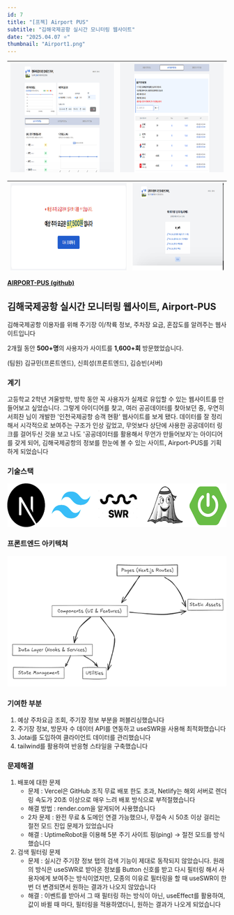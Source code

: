 ```yaml
---
id: 7
title: "[프젝] Airport PUS"
subtitle: "김해국제공항 실시간 모니터링 웹사이트"
date: "2025.04.07 ⭐"
thumbnail: "Airport1.png"
---
```

| <img src="../../static/image/Airport1.png" height="250px" alt="WESEE2" /> | <img src="../../static/image/Airport2.png" height="250px" alt="WESEE3" /> |
|:---|:---|


| <img src="../../static/image/Airport3.png" height="200px" alt="WESEE5" /> | <img src="../../static/image/Airport4.png" height="200px" alt="WESEE6" /> |
|:---|:---|

**[AIRPORT-PUS (github)](https://github.com/airport-pus/Client)**

## 김해국제공항 실시간 모니터링 웹사이트, Airport-PUS

김해국제공항 이용자를 위해 주기장 이/착륙 정보, 주차장 요금, 혼잡도를 알려주는 웹사이트입니다
<br>

2개월 동안 **500+명**의 사용자가 사이트를 **1,600+회** 방문했었습니다.

(팀원) 김규민(프론트엔드), 신희성(프론트엔드), 김승빈(서버)

### 계기

고등학교 2학년 겨울방학,
방학 동안 꼭 사용자가 실제로 유입할 수 있는 웹사이트를 만들어보고 싶었습니다. 
그렇게 아이디어를 찾고, 여러 공공데이터를 찾아보던 중, 우연히 서희찬 님이 개발한 '인천국제공항 승객 현황' 웹사이트를 보게 됐다. 데이터를 잘 정리해서 시각적으로 보여주는 구조가 인상 깊었고, 무엇보다 상단에 사용한 공공데이터 링크를 걸어두신 것을 보고 나도 '공공데이터를 활용해서 무언가 만들어보자'는 아이디어를 갖게 되어, 김해국제공항의 정보를 한눈에 볼 수 있는 사이트, Airport-PUS를 기획하게 되었습니다

### 기술스택

<img src="../../static/image/AIRPORTSTACK.png" height="100px">

### 프론트엔드 아키텍쳐

<img src="../../static/image/AIRPORTS10.png" height="300px">

### 기여한 부분

1. 예상 주차요금 조회, 주기장 정보 부분을 퍼블리싱했습니다
2. 주기장 정보, 방문자 수 데이터 API를 연동하고 useSWR을 사용해 최적화했습니다
3. Jotai를 도입하여 클라이언트 데이터를 관리했습니다 
4. tailwind를 활용하여 반응형 스타일을 구축했습니다

### 문제해결

1. 배포에 대한 문제
    - 문제 : Vercel은 GitHub 조직 무료 배포 한도 초과, Netlify는 해외 서버로 렌더링 속도가 20초 이상으로 매우 느려 배포 방식으로 부적절했습니다
    - 해결 방법 : render.com을 알게되어 사용했습니다
    - 2차 문제 : 완전 무료 & 도메인 연결 가능했으나, 무접속 시 50초 이상 걸리는 절전 모드 진입 문제가 있었습니다
    - 해결 : UptimeRobot을 이용해 5분 주기 사이트 핑(ping) → 절전 모드를 방식했습니다
2. 검색 필터링 문제
    - 문제 : 실시간 주기장 정보 탭의 검색 기능이 제대로 동작되지 않았습니다. 원래의 방식은 useSWR로 받아온 정보를 Button 신호를 받고 다시 필터링 해서 사용자에게 보여주는 방식이였지만, 모종의 이유로 필터링을 할 때 useSWR이 한번 더 변경되면서 원하는 결과가 나오지 않았습니다 
    - 해결 : 이벤트를 받아서 그 때 필터링 하는 방식이 아닌, useEffect를 활용하여, 값이 바뀔 때 마다, 필터링을 적용하였더니, 원하는 결과가 나오게 되었습니다
